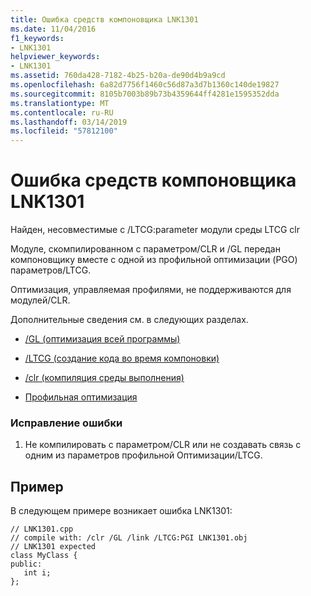 ```yaml
---
title: Ошибка средств компоновщика LNK1301
ms.date: 11/04/2016
f1_keywords:
- LNK1301
helpviewer_keywords:
- LNK1301
ms.assetid: 760da428-7182-4b25-b20a-de90d4b9a9cd
ms.openlocfilehash: 6a82d7756f1460c56d87a3d7b1360c140de19827
ms.sourcegitcommit: 8105b7003b89b73b4359644ff4281e1595352dda
ms.translationtype: MT
ms.contentlocale: ru-RU
ms.lasthandoff: 03/14/2019
ms.locfileid: "57812100"
---
```

# <a name="linker-tools-error-lnk1301"></a>Ошибка средств компоновщика LNK1301

Найден, несовместимые с /LTCG:parameter модули среды LTCG clr

Модуле, скомпилированном с параметром/CLR и /GL передан компоновщику вместе с одной из профильной оптимизации (PGO) параметров/LTCG.

Оптимизация, управляемая профилями, не поддерживаются для модулей/CLR.

Дополнительные сведения см. в следующих разделах.

- [/GL (оптимизация всей программы)](../../build/reference/gl-whole-program-optimization.md)

- [/LTCG (создание кода во время компоновки)](../../build/reference/ltcg-link-time-code-generation.md)

- [/clr (компиляция среды выполнения)](../../build/reference/clr-common-language-runtime-compilation.md)

- [Профильная оптимизация](../../build/profile-guided-optimizations.md)

### <a name="to-correct-this-error"></a>Исправление ошибки

1. Не компилировать с параметром/CLR или не создавать связь с одним из параметров профильной Оптимизации/LTCG.

## <a name="example"></a>Пример

В следующем примере возникает ошибка LNK1301:

```
// LNK1301.cpp
// compile with: /clr /GL /link /LTCG:PGI LNK1301.obj
// LNK1301 expected
class MyClass {
public:
   int i;
};
```